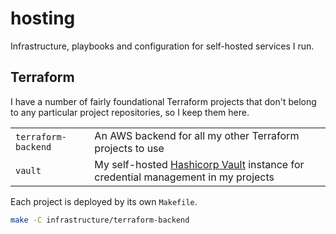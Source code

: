 # hosting

Infrastructure, playbooks and configuration for self-hosted services I run.

## Terraform

I have a number of fairly foundational Terraform projects that don't belong to any particular project repositories, so I keep them here.

|                     |                                                                                                                              |
| ------------------- | ---------------------------------------------------------------------------------------------------------------------------- |
| `terraform-backend` | An AWS backend for all my other Terraform projects to use                                                                    |
| `vault`             | My self-hosted [Hashicorp Vault](https://www.hashicorp.com/products/vault) instance for credential management in my projects |

Each project is deployed by its own `Makefile`.

```sh
make -C infrastructure/terraform-backend
```
